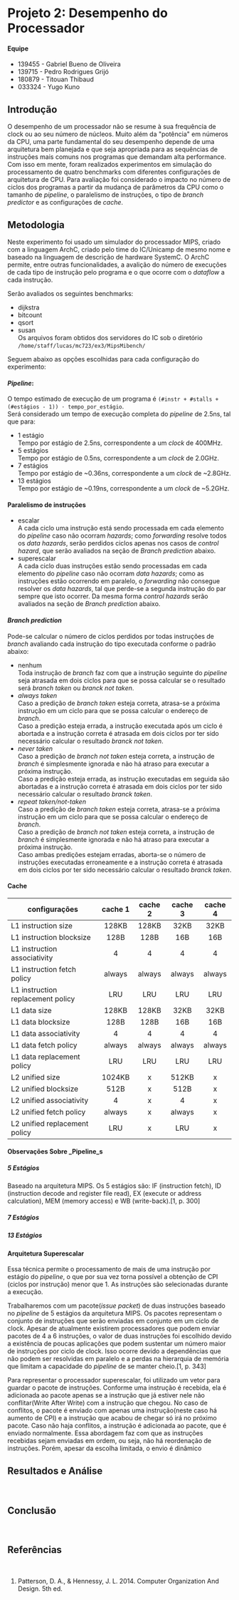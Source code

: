 # Projeto 2: Desempenho do Processador

#### Equipe
- 139455 - Gabriel Bueno de Oliveira
- 139715 - Pedro Rodrigues Grijó
- 180879 - Titouan Thibaud
- 033324 - Yugo Kuno


## Introdução
O desempenho de um processador não se resume à sua frequência de clock ou ao seu número de núcleos. Muito além da "potência" em números da CPU, uma parte fundamental do seu desempenho depende de uma arquitetura bem planejada e que seja apropriada para as sequências de instruções mais comuns nos programas que demandam alta performance.  
Com isso em mente, foram realizados experimentos em simulação do processamento de quatro benchmarks com diferentes configurações de arquitetura de CPU. Para avaliação foi considerado o impacto no número de ciclos dos programas a partir da mudança de parâmetros da CPU como o tamanho de _pipeline_, o paralelismo de instruções, o tipo de _branch predictor_ e as configurações de _cache_.


## Metodologia
Neste experimento foi usado um simulador do processador MIPS, criado com a linguagem ArchC, criado pelo time do IC/Unicamp de mesmo nome e baseado na linguagem de descrição de hardware SystemC. O ArchC permite, entre outras funcionalidades, a avalição do número de execuções de cada tipo de instrução pelo programa e o que ocorre com o _dataflow_ a cada instrução.

Serão avaliados os seguintes benchmarks:
- dijkstra
- bitcount
- qsort
- susan  
Os arquivos foram obtidos dos servidores do IC sob o diretório
`/home/staff/lucas/mc723/ex3/MipsMibench/`

Seguem abaixo as opções escolhidas para cada configuração do experimento:

#### _Pipeline_:
O tempo estimado de execução de um programa é `(#instr + #stalls + (#estágios - 1)) · tempo_por_estágio`.  
Será considerado um tempo de execução completa do _pipeline_ de 2.5ns, tal que para:  
- 1 estágio  
Tempo por estágio de 2.5ns, correspondente a um _clock_ de 400MHz.  
- 5 estágios  
Tempo por estágio de 0.5ns, correspondente a um _clock_ de 2.0GHz.  
- 7 estágios  
Tempo por estágio de ~0.36ns, correspondente a um _clock_ de ~2.8GHz.  
- 13 estágios  
Tempo por estágio de ~0.19ns, correspondente a um _clock_ de ~5.2GHz.  

#### Paralelismo de instruções
- escalar  
A cada ciclo uma instrução está sendo processada em cada elemento do _pipeline_ caso não ocorram _hazards_; como _forwarding_ resolve todos os _data hazards_, serão perdidos ciclos apenas nos casos de _control hazard_, que serão avaliados na seção de _Branch prediction_ abaixo.  
- superescalar  
A cada ciclo duas instruções estão sendo processadas em cada elemento do _pipeline_ caso não ocorram _data hazards_; como as instruções estão ocorrendo em paralelo, o _forwarding_ não consegue resolver os _data hazards_, tal que perde-se a segunda instrução do par sempre que isto ocorrer. Da mesma forma _control hazards_ serão avaliados na seção de _Branch prediction_ abaixo.  

#### _Branch prediction_
Pode-se calcular o número de ciclos perdidos por todas instruções de _branch_ avaliando cada instrução do tipo executada conforme o padrão abaixo:  
- nenhum  
Toda instrução de _branch_ faz com que a instrução seguinte do _pipeline_ seja atrasada em dois ciclos para que se possa calcular se o resultado será _branch taken_ ou _branck not taken_.  
- _always taken_  
Caso a predição de _branch taken_ esteja correta, atrasa-se a próxima instrução em um ciclo para que se possa calcular o endereço de _branch_.  
Caso a predição esteja errada, a instrução executada após um ciclo é abortada e a instrução correta é atrasada em dois ciclos por ter sido necessário calcular o resultado _branck not taken_.  
- _never taken_  
Caso a predição de _branch not taken_ esteja correta, a instrução de _branch_ é simplesmente ignorada e não há atraso para executar a próxima instrução.  
Caso a predição esteja errada, as instrução executadas em seguida são abortadas e a instrução correta é atrasada em dois ciclos por ter sido necessário calcular o resultado _branck taken_.  
- _repeat taken/not-taken_  
Caso a predição de _branch taken_ esteja correta, atrasa-se a próxima instrução em um ciclo para que se possa calcular o endereço de _branch_.  
Caso a predição de _branch not taken_ esteja correta, a instrução de _branch_ é simplesmente ignorada e não há atraso para executar a próxima instrução.  
Caso ambas predições estejam erradas, aborta-se o número de instruções executadas erroneamente e a instrução correta é atrasada em dois ciclos por ter sido necessário calcular o resultado _branck taken_.  

#### Cache

|configurações|cache 1|cache 2|cache 3|cache 4|
|---|:---:|:---:|:---:|:---:|
|L1 instruction size|128KB|128KB|32KB|32KB|
|L1 instruction blocksize|128B|128B|16B|16B|
|L1 instruction associativity|4|4|4|4|
|L1 instruction fetch policy|always|always|always|always|
|L1 instruction replacement policy|LRU|LRU|LRU|LRU|
|L1 data size|128KB|128KB|32KB|32KB|
|L1 data blocksize|128B|128B|16B|16B|
|L1 data associativity|4|4|4|4|
|L1 data fetch policy|always|always|always|always|
|L1 data replacement policy|LRU|LRU|LRU|LRU|
|L2 unified size|1024KB|x|512KB|x|
|L2 unified blocksize|512B|x|512B|x|
|L2 unified associativity|4|x|4|x|
|L2 unified fetch policy|always|x|always|x|
|L2 unified replacement policy|LRU|x|LRU|x|



#### Observações Sobre _Pipeline_s

##### 5 Estágios
Baseado na arquitetura MIPS. Os 5 estágios são: IF (instruction fetch), ID (instruction decode and register file read), EX (execute or address calculation), MEM (memory access) e WB (write-back).[1, p. 300] 
##### 7 Estágios
##### 13 Estágios
#### Arquitetura Superescalar 
Essa técnica permite o processamento de mais de uma instrução por estágio do _pipeline_, o que por sua vez torna possível a obtenção de CPI (ciclos por instrução) menor que 1. As instruções são selecionadas durante a execução. 

Trabalharemos com um pacote(*issue packet*) de duas instruções baseado no _pipeline_ de 5 estágios da arquitetura MIPS. Os pacotes representam o conjunto de instruções que serão enviadas em conjunto em um ciclo de clock. Apesar de atualmente existirem processadores que podem enviar pacotes de 4 a 6 instruções, o valor de duas instruções foi escolhido devido a existência de poucas aplicações que podem sustentar um número maior de instruções por ciclo de clock. Isso ocorre devido a dependências que não podem ser resolvidas em paralelo e a perdas na hierarquia de memória que limitam a capacidade do _pipeline_ de se manter cheio.[1, p. 343] 

Para representar o processador superescalar, foi utilizado um vetor para guardar o pacote de instruções. Conforme uma instrução é recebida, ela é adicionada ao pacote apenas se a instrução que já estiver nele não conflitar(Write After Write) com a instrução que chegou. No caso de conflitos, o pacote é enviado com apenas uma instrução(neste caso há aumento de CPI) e a instrução que acabou de chegar só irá no próximo pacote. Caso não haja conflitos, a instrução é adicionada ao pacote, que é enviado normalmente. Essa abordagem faz com que as instruções recebidas sejam enviadas em ordem, ou seja, não há reordenação de instruções. Porém, apesar da escolha limitada, o envio é dinâmico

## Resultados e Análise
<br/>

## Conclusão
<br/>

## Referências
<br/>

1. Patterson, D. A., & Hennessy, J. L. 2014. Computer Organization And Design. 5th ed. 
